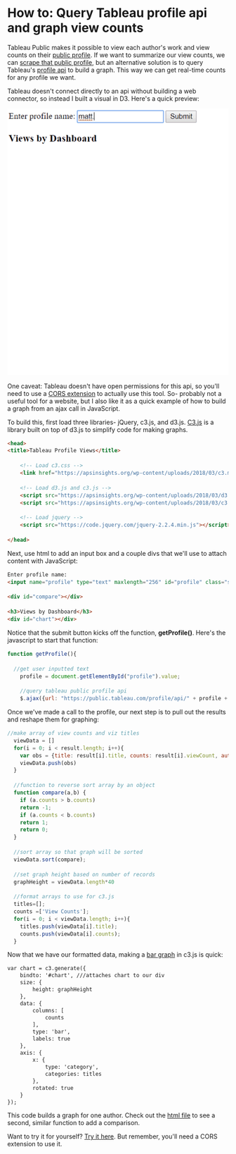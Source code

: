 # How to: Query Tableau profile api and graph view counts

Tableau Public makes it possible to view each author's work and view counts on their [public profile](https://public.tableau.com/profile/john5005#!/). If we want to summarize our view counts, we can [scrape that public profile](https://www.ryansleeper.com/tablueprint-2-my-tableau-public-viz-views/), but an alternative solution is to query Tableau's [profile api](https://public.tableau.com/profile/api/john5005/workbooks?count=300&index=0#) to build a graph. This way we can get real-time counts for any profile we want.

Tableau doesn't connect directly to an api without building a web connector, so instead I built a visual in D3. Here's a quick preview:

![](https://raw.githubusercontent.com/johnkeltz/tableau-profile-views/master/images/Tableau%20view%20count%20example.gif)

One caveat: Tableau doesn't have open permissions for this api, so you'll need to use a [CORS extension](https://chrome.google.com/webstore/detail/allow-control-allow-origi/nlfbmbojpeacfghkpbjhddihlkkiljbi?hl=en) to actually use this tool. So- probably not a useful tool for a website, but I also like it as a quick example of how to build a graph from an ajax call in JavaScript.

To build this, first load three libraries- jQuery, c3.js, and d3.js. [C3.js](https://c3js.org/) is a library built on top of d3.js to simplify code for making graphs.

```html
<head>
<title>Tableau Profile Views</title>

	<!-- Load c3.css -->
	<link href="https://apsinsights.org/wp-content/uploads/2018/03/c3.min_.css" rel="stylesheet">

	<!-- Load d3.js and c3.js -->
	<script src="https://apsinsights.org/wp-content/uploads/2018/03/d3.min_.js" charset="utf-8"></script>
	<script src="https://apsinsights.org/wp-content/uploads/2018/03/c3.min_.js"></script>
	
	<!-- Load jquery -->
	<script src="https://code.jquery.com/jquery-2.2.4.min.js"></script>

</head>
```

Next, use html to add an input box and a couple divs that we'll use to attach content with JavaScript:

```html
Enter profile name: 
<input name="profile" type="text" maxlength="256" id="profile" class="searchField"/> <button onclick="getProfile()">Submit</button>

<div id="compare"></div>

<h3>Views by Dashboard</h3>
<div id="chart"></div>
```

Notice that the submit button kicks off the function, **getProfile()**. Here's the javascript to start that function:

```javascript
function getProfile(){

  //get user inputted text
	profile = document.getElementById("profile").value;

	//query tableau public profile api
    $.ajax({url: "https://public.tableau.com/profile/api/" + profile + "/workbooks?count=300&index=0#", success: function(result){		
```

Once we've made a call to the profile, our next step is to pull out the results and reshape them for graphing:

```javascript
//make array of view counts and viz titles
  viewData = []
  for(i = 0; i < result.length; i++){
    var obs = {title: result[i].title, counts: result[i].viewCount, author:profile}
    viewData.push(obs)
  }

  //function to reverse sort array by an object
  function compare(a,b) {
    if (a.counts > b.counts)
    return -1;
    if (a.counts < b.counts)
    return 1;
    return 0;
  }

  //sort array so that graph will be sorted
  viewData.sort(compare);

  //set graph height based on number of records
  graphHeight = viewData.length*40

  //format arrays to use for c3.js
  titles=[];
  counts =['View Counts'];
  for(i = 0; i < viewData.length; i++){
    titles.push(viewData[i].title);
    counts.push(viewData[i].counts);
  }
```

Now that we have our formatted data, making a [bar graph](https://c3js.org/samples/chart_bar.html) in c3.js is quick:

```
var chart = c3.generate({
	bindto: '#chart', ///attaches chart to our div
	size: {
		height: graphHeight
	},
	data: {
		columns: [
			counts
		],
		type: 'bar',
		labels: true
	},
	axis: {
		x: {
			type: 'category',
			categories: titles
		},
		rotated: true
	}
});
```

This code builds a graph for one author. Check out the [html file](https://github.com/johnkeltz/tableau-profile-views/tree/master/code) to see a second, similar function to add a comparison.

Want to try it for yourself? [Try it here](http://htmlpreview.github.io/?https://github.com/johnkeltz/tableau-profile-views/blob/master/code/Tableau%20Profile%20Views%20comparison.html). But remember, you'll need a CORS extension to use it.

